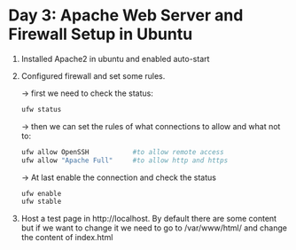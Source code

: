 # **Day 3: Apache Web Server and Firewall Setup in Ubuntu**

1. Installed Apache2 in ubuntu and enabled auto-start 

2. Configured firewall and set some rules. 
    
    -> first we need to check the status:
    ```bash
    ufw status
    ```

    -> then we can set the rules of what connections to allow and what not to:
    ```bash
    ufw allow OpenSSH           #to allow remote access
    ufw allow "Apache Full"     #to allow http and https
    ```

    -> At last enable the connection and check the status
    ```bash
    ufw enable 
    ufw stable
    ```

3. Host a test page in http://localhost. By default there are some content but if we want to change it we need to go to /var/www/html/ and change the content of index.html 